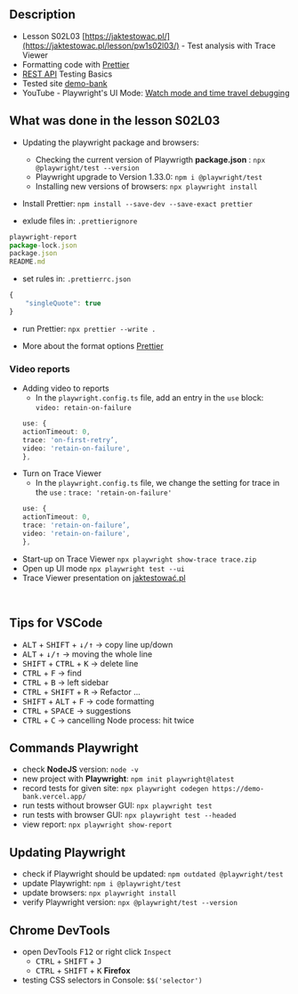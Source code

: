 ## Description
- Lesson S02L03 [https://jaktestowac.pl/](https://jaktestowac.pl/lesson/pw1s02l03/) - Test analysis with Trace Viewer
- Formatting code with [Prettier](https://jaktestowac.pl/lesson/pw1sb01l06/)
- [REST API](https://jaktestowac.pl/api/) Testing Basics
- Tested site [demo-bank](https://demo-bank.vercel.app/)
- YouTube - Playwright's UI Mode: [Watch mode and time travel debugging](https://www.youtube.com/watch?v=d0u6XhXknzU)
 
## What was done in the lesson S02L03
- Updating the playwright package and browsers:  
    - Checking the current version of Playwrigth **package.json** : `npx @playwright/test --version`  
    - Playwright upgrade to Version 1.33.0: `npm i @playwright/test`  
    - Installing new versions of browsers: `npx playwright install` 

- Install Prettier: `npm install --save-dev --save-exact prettier` 

- exlude files in: `.prettierignore`
```TypeScript
playwright-report
package-lock.json
package.json
README.md
```  

- set rules in: `.prettierrc.json`
```TypeScript
{
    "singleQuote": true
}
```  
- run Prettier: `npx prettier --write .`  

- More about the format options [Prettier](https://prettier.io/docs/en/options.html)

### Video reports

- Adding video to reports
    - In the `playwright.config.ts` file, add an entry in the `use` block: `video: retain-on-failure`
    ```TypeScript
    use: {
  actionTimeout: 0,
  trace: 'on-first-retry’,
  video: 'retain-on-failure',
  },
    ```
- Turn on Trace Viewer
    - In the `playwright.config.ts` file, we change the setting for trace in the `use` : `trace: 'retain-on-failure'`
    ```TypeScript
    use: {
  actionTimeout: 0,
  trace: 'retain-on-failure’,
  video: 'retain-on-failure',
  },
    ```
- Start-up on Trace Viewer `npx playwright show-trace trace.zip`
- Open up UI mode `npx playwright test --ui`
- Trace Viewer presentation on [jaktestować.pl](https://con.jaktestowac.pl/wp-content/uploads/PW/1/S02/PW1S02L03.jpg)

<br>

## Tips for VSCode
- <kbd>ALT</kbd> + <kbd>SHIFT</kbd> + <kbd>↓/↑</kbd> -> copy line up/down 
- <kbd>ALT</kbd> + <kbd>↓/↑</kbd> -> moving the whole line 
- <kbd>SHIFT</kbd> + <kbd>CTRL</kbd> + <kbd>K</kbd> -> delete line  
- <kbd>CTRL</kbd> + <kbd>F</kbd> -> find  
- <kbd>CTRL</kbd> + <kbd>B</kbd> -> left sidebar  
- <kbd>CTRL</kbd> + <kbd>SHIFT</kbd> + <kbd>R</kbd> -> Refactor ...
- <kbd>SHIFT</kbd> + <kbd>ALT</kbd> + <kbd>F</kbd> -> code formatting
- <kbd>CTRL</kbd> + <kbd>SPACE</kbd> -> suggestions
- <kbd>CTRL</kbd> + <kbd>C</kbd> -> cancelling Node process: hit twice

## Commands Playwright

-  check **NodeJS** version: `node -v`  
-  new project with **Playwright**: `npm init playwright@latest`  
-  record tests for given site: `npx playwright codegen https://demo-bank.vercel.app/`  
-  run tests without browser GUI: `npx playwright test`  
-  run tests with browser GUI: `npx playwright test --headed`  
-  view report: `npx playwright show-report`  

## Updating Playwright

-  check if Playwright should be updated: `npm outdated @playwright/test`  
-  update Playwright: `npm i @playwright/test`  
-  update browsers: `npx playwright install`  
-  verify Playwright version: `npx @playwright/test --version`   

## Chrome DevTools

-  open DevTools <kbd>F12</kbd> or right click `Inspect`  
    - <kbd>CTRL</kbd> + <kbd>SHIFT</kbd> + <kbd>J</kbd>  
    - <kbd>CTRL</kbd> + <kbd>SHIFT</kbd> + <kbd>K</kbd> **Firefox**
-  testing CSS selectors in Console: `$$('selector')`  